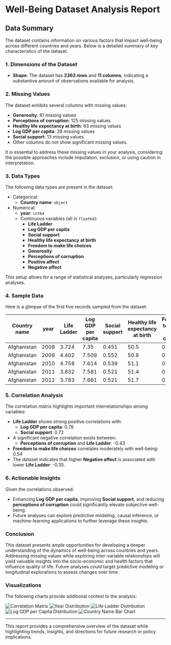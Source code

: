 # Well-Being Dataset Analysis Report

## Data Summary

The dataset contains information on various factors that impact well-being across different countries and years. Below is a detailed summary of key characteristics of the dataset.

### 1. Dimensions of the Dataset
- **Shape**: The dataset has **2363 rows** and **11 columns**, indicating a substantive amount of observations available for analysis.

### 2. Missing Values
The dataset exhibits several columns with missing values:
- **Generosity**: 81 missing values
- **Perceptions of corruption**: 125 missing values
- **Healthy life expectancy at birth**: 63 missing values
- **Log GDP per capita**: 28 missing values
- **Social support**: 13 missing values
- Other columns do not show significant missing values.

It is essential to address these missing values in your analysis, considering the possible approaches include imputation, exclusion, or using caution in interpretation.

### 3. Data Types
The following data types are present in the dataset:
- Categorical:
  - **Country name**: `object`
- Numerical:
  - **year**: `int64`
  - Continuous variables (all in `float64`):
    - **Life Ladder**
    - **Log GDP per capita**
    - **Social support**
    - **Healthy life expectancy at birth**
    - **Freedom to make life choices**
    - **Generosity**
    - **Perceptions of corruption**
    - **Positive affect**
    - **Negative affect**

This setup allows for a range of statistical analyses, particularly regression analyses.

### 4. Sample Data
Here is a glimpse of the first five records sampled from the dataset:

| Country name | year | Life Ladder | Log GDP per capita | Social support | Healthy life expectancy at birth | Freedom to make life choices | Generosity | Perceptions of corruption | Positive affect | Negative affect |
|--------------|------|-------------|---------------------|----------------|---------------------------------|------------------------------|------------|---------------------------|----------------|-----------------|
| Afghanistan  | 2008 | 3.724       | 7.35                | 0.451          | 50.5                            | 0.718                        | 0.164      | 0.882                     | 0.414          | 0.258           |
| Afghanistan  | 2009 | 4.402       | 7.509               | 0.552          | 50.8                            | 0.679                        | 0.187      | 0.85                      | 0.481          | 0.237           |
| Afghanistan  | 2010 | 4.758       | 7.614               | 0.539          | 51.1                            | 0.6                          | 0.118      | 0.707                     | 0.517          | 0.275           |
| Afghanistan  | 2011 | 3.832       | 7.581               | 0.521          | 51.4                            | 0.496                        | 0.16       | 0.731                     | 0.48           | 0.267           |
| Afghanistan  | 2012 | 3.783       | 7.661               | 0.521          | 51.7                            | 0.531                        | 0.234      | 0.776                     | 0.614          | 0.268           |

### 5. Correlation Analysis
The correlation matrix highlights important interrelationships among variables:

- **Life Ladder** shows strong positive correlations with:
  - **Log GDP per capita**: 0.78
  - **Social support**: 0.72
- A significant negative correlation exists between:
  - **Perceptions of corruption** and **Life Ladder**: -0.43
- **Freedom to make life choices** correlates moderately with well-being: 0.54
- The dataset indicates that higher **Negative affect** is associated with lower **Life Ladder**: -0.35.

### 6. Actionable Insights
Given the correlations observed:
- Enhancing **Log GDP per capita**, improving **Social support**, and reducing **perceptions of corruption** could significantly elevate subjective well-being.
- Future analyses can explore predictive modeling, causal inference, or machine-learning applications to further leverage these insights.

### Conclusion
This dataset presents ample opportunities for developing a deeper understanding of the dynamics of well-being across countries and years. Addressing missing values while exploring inter-variable relationships will yield valuable insights into the socio-economic and health factors that influence quality of life. Future analyses could target predictive modeling or longitudinal explorations to assess changes over time.

### Visualizations
The following charts provide additional context to the analysis:

![Correlation Matrix](./correlation_matrix_resized.png)
![Year Distribution](./year_distribution_resized.png)
![Life Ladder Distribution](./Life_Ladder_distribution_resized.png)
![Log GDP per Capita Distribution](./Log_GDP_per_capita_distribution_resized.png)
![Country Name Bar Chart](./Country_name_bar_chart_resized.png)

--- 

This report provides a comprehensive overview of the dataset while highlighting trends, insights, and directions for future research or policy implications.